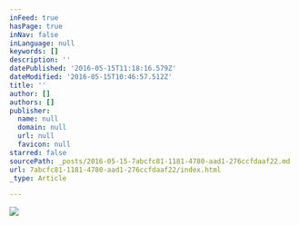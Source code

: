 ```yaml
---
inFeed: true
hasPage: true
inNav: false
inLanguage: null
keywords: []
description: ''
datePublished: '2016-05-15T11:18:16.579Z'
dateModified: '2016-05-15T10:46:57.512Z'
title: ''
author: []
authors: []
publisher:
  name: null
  domain: null
  url: null
  favicon: null
starred: false
sourcePath: _posts/2016-05-15-7abcfc81-1181-4780-aad1-276ccfdaaf22.md
url: 7abcfc81-1181-4780-aad1-276ccfdaaf22/index.html
_type: Article

---
```

![](https://the-grid-user-content.s3-us-west-2.amazonaws.com/67ff3297-af5a-4879-ac1b-4ba2dceb8019.jpg)